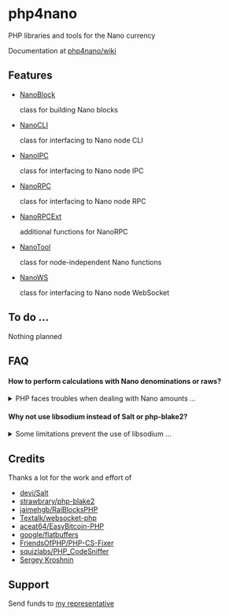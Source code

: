 # php4nano

PHP libraries and tools for the Nano currency

Documentation at [php4nano/wiki](https://github.com/mikerow/php4nano/wiki)

## Features

- [NanoBlock](https://github.com/mikerow/php4nano/wiki/NanoBlock)

  class for building Nano blocks

- [NanoCLI](https://github.com/mikerow/php4nano/wiki/NanoCLI)

  class for interfacing to Nano node CLI
  
- [NanoIPC](https://github.com/mikerow/php4nano/wiki/NanoIPC)

  class for interfacing to Nano node IPC

- [NanoRPC](https://github.com/mikerow/php4nano/wiki/NanoRPC)

  class for interfacing to Nano node RPC

- [NanoRPCExt](https://github.com/mikerow/php4nano/wiki/NanoRPCExt)

  additional functions for NanoRPC

- [NanoTool](https://github.com/mikerow/php4nano/wiki/NanoTool)

  class for node-independent Nano functions
  
- [NanoWS](https://github.com/mikerow/php4nano/wiki/NanoWS)

  class for interfacing to Nano node WebSocket
  
## To do ...

Nothing planned

## FAQ

#### How to perform calculations with Nano denominations or raws?

<details><summary>PHP faces troubles when dealing with Nano amounts ...</summary>
<p>

- Data type `float` isn't precise at certain decimal depths
- Data type `integer` size is limited to 64 bit

A good solution is to perform calculations in raws using [GNU Multiple Precision](https://www.php.net/manual/en/book.gmp.php)

</p>
</details>

#### Why not use libsodium instead of Salt or php-blake2?

<details><summary>Some limitations prevent the use of libsodium ...</summary>
<p>

- Functions `sodium_crypto_sign_*` use SHA-2 instead Blake2
- Functions `sodium_crypto_generichash_*` don't allow output smaller than 16 bytes

</p>
</details>

## Credits

Thanks a lot for the work and effort of

- [devi/Salt](https://github.com/devi/Salt)
- [strawbrary/php-blake2](https://github.com/strawbrary/php-blake2)
- [jaimehgb/RaiBlocksPHP](https://github.com/jaimehgb/RaiBlocksPHP)
- [Textalk/websocket-php](https://github.com/Textalk/websocket-php)
- [aceat64/EasyBitcoin-PHP](https://github.com/aceat64/EasyBitcoin-PHP)
- [google/flatbuffers](https://github.com/google/flatbuffers)
- [FriendsOfPHP/PHP-CS-Fixer](https://github.com/FriendsOfPHP/PHP-CS-Fixer)
- [squizlabs/PHP_CodeSniffer](https://github.com/squizlabs/PHP_CodeSniffer)
- [Sergey Kroshnin](https://github.com/SergiySW)

## Support

Send funds to [my representative](https://mynano.ninja/account/mikerow)